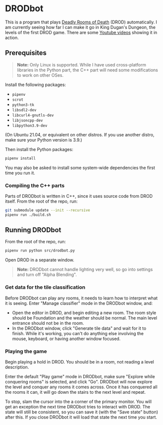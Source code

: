 # DRODbot

This is a program that plays [Deadly Rooms of Death](https://drod.caravelgames.com) (DROD) automatically.
I am currently seeing how far I can make it go in King Dugan's Dungeon, the levels of the first DROD game.
There are some [Youtube videos](https://www.youtube.com/watch?v=8uvHPBq1W5Y&list=PLkYGKleB7n-8U_dU3aR3vouqIywl4owcx)
showing it in action.

## Prerequisites

> **Note:** Only Linux is supported. While I have used cross-platform libraries in
> the Python part, the C++ part will need some modifications to work on other OSes.

Install the following packages:

- `pipenv`
- `scrot`
- `python3-tk`
- `libsdl2-dev`
- `libcurl4-gnutls-dev`
- `libjsoncpp-dev`
- `libpython3.9-dev`

(On Ubuntu 21.04, or equivalent on other distros. If you use another distro, make
sure your Python version is 3.9.)

Then install the Python packages:

```sh
pipenv install
```

You may also be asked to install some system-wide dependencies the first time you run it.

### Compiling the C++ parts

Parts of DRODbot is written in C++, since it uses source code from DROD itself.
From the root of the repo, run:

```sh
git submodule update --init --recursive
pipenv run ./build.sh
```

## Running DRODbot

From the root of the repo, run:

```sh
pipenv run python src/drodbot.py
```

Open DROD in a separate window.

> **Note:** DRODbot cannot handle lighting very well, so go into settings and
> turn off "Alpha Blending".

### Get data for the tile classification

Before DRODbot can play any rooms, it needs to learn how to interpret what it is seeing.
Enter "Manage classifier" mode in the DRODbot window, and:

- Open the editor in DROD, and begin editing a new room. The room style should be Foundation
  and the weather should be normal. The main level entrance should not be in the room.
- In the DRODbot window, click "Generate tile data" and wait for it to finish. While it's working,
  you can't do anything else involving the mouse, keyboard, or having another window focused.

### Playing the game

Begin playing a hold in DROD. You should be in a room, not reading a level description.

Enter the default "Play game" mode in DRODbot, make sure "Explore while conquering rooms"
is selected, and click "Go". DRODbot will now explore the level and conquer any rooms it comes
across. Once it has conquered all the rooms it can, it will go down the stairs to the next
level and repeat.

To stop, slam the cursor into the a corner of the primary monitor. You will get an exception
the next time DRODbot tries to interact with DROD. The state will still be consistent, so you can
save it (with the "Save state" button) after this. If you close DRODbot it will load that state
the next time you start.
